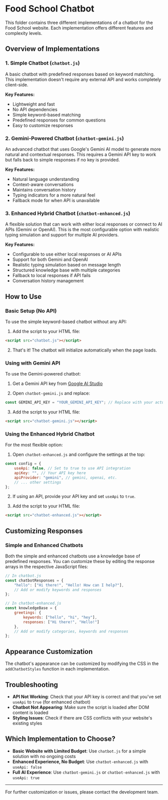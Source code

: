 # Food School Chatbot

This folder contains three different implementations of a chatbot for the Food School website. Each implementation offers different features and complexity levels.

## Overview of Implementations

### 1. Simple Chatbot (`chatbot.js`)
A basic chatbot with predefined responses based on keyword matching. This implementation doesn't require any external API and works completely client-side.

**Key Features:**
- Lightweight and fast
- No API dependencies
- Simple keyword-based matching
- Predefined responses for common questions
- Easy to customize responses

### 2. Gemini-Powered Chatbot (`chatbot-gemini.js`)
An advanced chatbot that uses Google's Gemini AI model to generate more natural and contextual responses. This requires a Gemini API key to work but falls back to simple responses if no key is provided.

**Key Features:**
- Natural language understanding
- Context-aware conversations
- Maintains conversation history
- Typing indicators for a more natural feel
- Fallback mode for when API is unavailable

### 3. Enhanced Hybrid Chatbot (`chatbot-enhanced.js`)
A flexible solution that can work with either local responses or connect to AI APIs (Gemini or OpenAI). This is the most configurable option with realistic typing simulation and support for multiple AI providers.

**Key Features:**
- Configurable to use either local responses or AI APIs
- Support for both Gemini and OpenAI
- Realistic typing simulation based on message length
- Structured knowledge base with multiple categories
- Fallback to local responses if API fails
- Conversation history management

## How to Use

### Basic Setup (No API)

To use the simple keyword-based chatbot without any API:

1. Add the script to your HTML file:
```html
<script src="chatbot.js"></script>
```

2. That's it! The chatbot will initialize automatically when the page loads.

### Using with Gemini API

To use the Gemini-powered chatbot:

1. Get a Gemini API key from [Google AI Studio](https://makersuite.google.com/app/apikey)

2. Open `chatbot-gemini.js` and replace:
```javascript
const GEMINI_API_KEY = "YOUR_GEMINI_API_KEY"; // Replace with your actual key
```

3. Add the script to your HTML file:
```html
<script src="chatbot-gemini.js"></script>
```

### Using the Enhanced Hybrid Chatbot

For the most flexible option:

1. Open `chatbot-enhanced.js` and configure the settings at the top:
```javascript
const config = {
    useApi: false, // Set to true to use API integration
    apiKey: "", // Your API key here
    apiProvider: "gemini", // gemini, openai, etc.
    // ... other settings
};
```

2. If using an API, provide your API key and set `useApi` to `true`.

3. Add the script to your HTML file:
```html
<script src="chatbot-enhanced.js"></script>
```

## Customizing Responses

### Simple and Enhanced Chatbots

Both the simple and enhanced chatbots use a knowledge base of predefined responses. You can customize these by editing the response arrays in the respective JavaScript files:

```javascript
// In chatbot.js
const chatbotResponses = {
    "hello": ["Hi there!", "Hello! How can I help?"],
    // Add or modify keywords and responses
};

// In chatbot-enhanced.js
const knowledgeBase = {
    greetings: {
        keywords: ["hello", "hi", "hey"],
        responses: ["Hi there!", "Hello!"]
    },
    // Add or modify categories, keywords and responses
};
```

## Appearance Customization

The chatbot's appearance can be customized by modifying the CSS in the `addChatbotStyles` function in each implementation.

## Troubleshooting

- **API Not Working**: Check that your API key is correct and that you've set `useApi` to `true` (for enhanced chatbot)
- **Chatbot Not Appearing**: Make sure the script is loaded after DOM content is loaded
- **Styling Issues**: Check if there are CSS conflicts with your website's existing styles

## Which Implementation to Choose?

- **Basic Website with Limited Budget**: Use `chatbot.js` for a simple solution with no ongoing costs
- **Enhanced Experience, No Budget**: Use `chatbot-enhanced.js` with `useApi: false`
- **Full AI Experience**: Use `chatbot-gemini.js` or `chatbot-enhanced.js` with `useApi: true`

---

For further customization or issues, please contact the development team. 